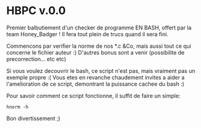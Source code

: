 HBPC v.0.0
====

Premier balbutiement d'un checker de programme EN BASH, offert par la team Honey_Badger !
Il fera tout plein de trucs quand il sera fini.

Commencons par verifier la norme de nos *.c &Co,
mais aussi tout ce qui concerne le fichier auteur :)
D'autres bonus sont a venir (possibilite de precorrection... etc etc)

Si vous voulez decouvrir le bash, ce script n'est pas, mais vraiment pas un exemple propre :(
Vous etes en revanche chaudement invites a aider a l'amelioration de ce script, demontrant la puissance cachee du bash :)

Pour savoir comment ce script fonctionne, il suffit de faire un simple:

    hnorm -h

Bon divertissement ;)
